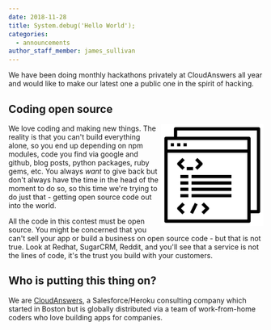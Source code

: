 ```yaml
---
date: 2018-11-28
title: System.debug('Hello World');
categories:
  - announcements
author_staff_member: james_sullivan
---
```


We have been doing monthly hackathons privately at CloudAnswers all year and would like to make our latest one a public one in the spirit of hacking.

## Coding open source

<img src="/images/noun_coding_1455011_000000.png" style="float: right; width: 40%;">

We love coding and making new things. The reality is that you can't build everything alone, so you end up depending on npm modules, code you find via google and github, blog posts, python packages, ruby gems, etc. You always _want_ to give back but don't always have the time in the head of the moment to do so, so this time we're trying to do just that - getting open source code out into the world.

All the code in this contest must be open source. You might be concerned that you can't sell your app or build a business on open source code - but that is not true. Look at Redhat, SugarCRM, Reddit, and you'll see that a service is not the lines of code, it's the trust you build with your customers.

## Who is putting this thing on?

We are [CloudAnswers](https://cloudanswers.com), a Salesforce/Heroku consulting company which started in Boston but is globally distributed via a team of work-from-home coders who love building apps for companies.
